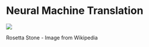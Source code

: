 # Neural Machine Translation

![](https://upload.wikimedia.org/wikipedia/commons/thumb/2/23/Rosetta_Stone.JPG/1200px-Rosetta_Stone.JPG)

Rosetta Stone - Image from Wikipedia